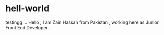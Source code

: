 # hell-world
testingg ...
Hello , I am Zain Hassan from Pakistan , working here as Junior Front End Developer..
